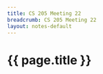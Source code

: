 ```yaml
---
title: CS 205 Meeting 22
breadcrumb: CS 205 Meeting 22
layout: notes-default
---
```

# {{ page.title }}
